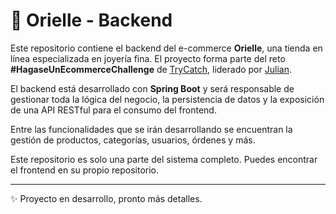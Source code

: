 # 💎 Orielle - Backend

Este repositorio contiene el backend del e-commerce **Orielle**, una tienda en línea especializada en joyería fina. El proyecto forma parte del reto **#HagaseUnEcommerceChallenge** de [TryCatch](https://www.linkedin.com/company/trycatch-tv/), liderado por [Julian](https://www.linkedin.com/in/judlup/).

El backend está desarrollado con **Spring Boot** y será responsable de gestionar toda la lógica del negocio, la persistencia de datos y la exposición de una API RESTful para el consumo del frontend.

Entre las funcionalidades que se irán desarrollando se encuentran la gestión de productos, categorías, usuarios, órdenes y más.

Este repositorio es solo una parte del sistema completo. Puedes encontrar el frontend en su propio repositorio.

---

✨ Proyecto en desarrollo, pronto más detalles.
